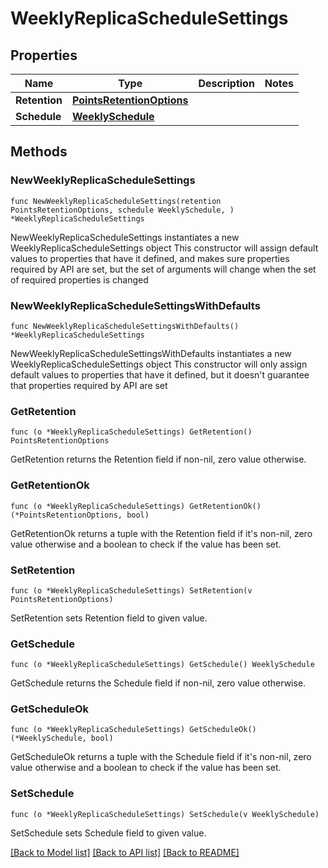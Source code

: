 # WeeklyReplicaScheduleSettings

## Properties

Name | Type | Description | Notes
------------ | ------------- | ------------- | -------------
**Retention** | [**PointsRetentionOptions**](PointsRetentionOptions.md) |  | 
**Schedule** | [**WeeklySchedule**](WeeklySchedule.md) |  | 

## Methods

### NewWeeklyReplicaScheduleSettings

`func NewWeeklyReplicaScheduleSettings(retention PointsRetentionOptions, schedule WeeklySchedule, ) *WeeklyReplicaScheduleSettings`

NewWeeklyReplicaScheduleSettings instantiates a new WeeklyReplicaScheduleSettings object
This constructor will assign default values to properties that have it defined,
and makes sure properties required by API are set, but the set of arguments
will change when the set of required properties is changed

### NewWeeklyReplicaScheduleSettingsWithDefaults

`func NewWeeklyReplicaScheduleSettingsWithDefaults() *WeeklyReplicaScheduleSettings`

NewWeeklyReplicaScheduleSettingsWithDefaults instantiates a new WeeklyReplicaScheduleSettings object
This constructor will only assign default values to properties that have it defined,
but it doesn't guarantee that properties required by API are set

### GetRetention

`func (o *WeeklyReplicaScheduleSettings) GetRetention() PointsRetentionOptions`

GetRetention returns the Retention field if non-nil, zero value otherwise.

### GetRetentionOk

`func (o *WeeklyReplicaScheduleSettings) GetRetentionOk() (*PointsRetentionOptions, bool)`

GetRetentionOk returns a tuple with the Retention field if it's non-nil, zero value otherwise
and a boolean to check if the value has been set.

### SetRetention

`func (o *WeeklyReplicaScheduleSettings) SetRetention(v PointsRetentionOptions)`

SetRetention sets Retention field to given value.


### GetSchedule

`func (o *WeeklyReplicaScheduleSettings) GetSchedule() WeeklySchedule`

GetSchedule returns the Schedule field if non-nil, zero value otherwise.

### GetScheduleOk

`func (o *WeeklyReplicaScheduleSettings) GetScheduleOk() (*WeeklySchedule, bool)`

GetScheduleOk returns a tuple with the Schedule field if it's non-nil, zero value otherwise
and a boolean to check if the value has been set.

### SetSchedule

`func (o *WeeklyReplicaScheduleSettings) SetSchedule(v WeeklySchedule)`

SetSchedule sets Schedule field to given value.



[[Back to Model list]](../README.md#documentation-for-models) [[Back to API list]](../README.md#documentation-for-api-endpoints) [[Back to README]](../README.md)


